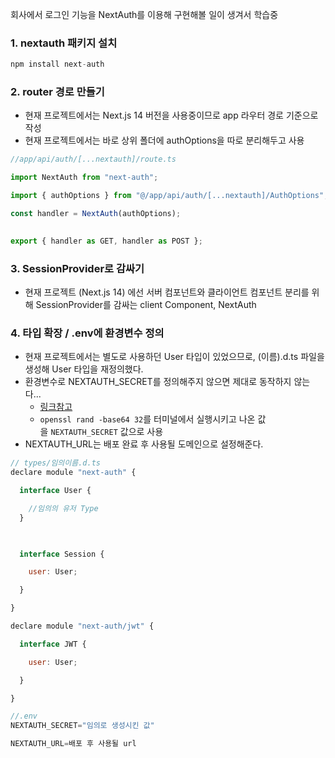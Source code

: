 
회사에서 로그인 기능을 NextAuth를 이용해 구현해볼 일이 생겨서 학습중 

### 1. nextauth 패키지 설치

```js
npm install next-auth
```

### 2. router 경로 만들기 

* 현재 프로젝트에서는 Next.js 14 버전을 사용중이므로 app 라우터 경로 기준으로 작성
* 현재 프로젝트에서는 바로 상위 폴더에 authOptions을 따로 분리해두고 사용 

```js
//app/api/auth/[...nextauth]/route.ts

import NextAuth from "next-auth";

import { authOptions } from "@/app/api/auth/[...nextauth]/AuthOptions";

const handler = NextAuth(authOptions);

  
export { handler as GET, handler as POST };

```


### 3. SessionProvider로 감싸기

- 현재 프로젝트 (Next.js 14) 에선 서버 컴포넌트와 클라이언트 컴포넌트 분리를 위해 SessionProvider를 감싸는 client Component, NextAuth

### 4. 타입 확장 / .env에 환경변수 정의 

- 현재 프로젝트에서는 별도로 사용하던 User 타입이 있었으므로, (이름).d.ts 파일을 생성해 User 타입을 재정의했다.
- 환경변수로 NEXTAUTH_SECRET를 정의해주지 않으면 제대로 동작하지 않는다... 
	- [링크참고](https://next-auth.js.org/configuration/options#secret)
	- `openssl rand -base64 32`를 터미널에서 실행시키고 나온 값을 `NEXTAUTH_SECRET` 값으로 사용
- NEXTAUTH_URL는 배포 완료 후 사용될 도메인으로 설정해준다.

```js
// types/임의이름.d.ts
declare module "next-auth" {

  interface User {

    //임의의 유저 Type
  }

  

  interface Session {

    user: User;

  }

}

declare module "next-auth/jwt" {

  interface JWT {

    user: User;

  }

}

```

```js
//.env
NEXTAUTH_SECRET="임의로 생성시킨 값"

NEXTAUTH_URL=배포 후 사용될 url
```
